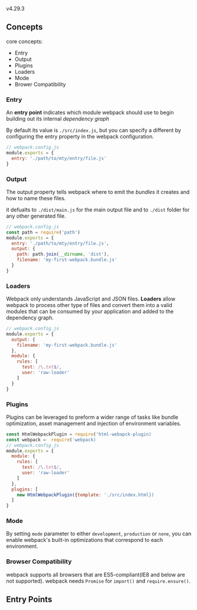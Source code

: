v4.29.3

## Concepts

core concepts:
- Entry
- Output
- Plugins
- Loaders
- Mode
- Brower Compatibility

### Entry
An **entry point** indicates which module webpack should use to begin building out its internal *dependency graph*

By default its value is `./src/index.js`, but you can specify a different by configuring the entry property in the webpack configuration.

```js
// webpack.config.js
module.exports = {
  entry: './path/to/mty/entry/file.js'
}
```

### Output
The output property tells webpack where to emit the *bundles* it creates and how to name these files.

it defualts to `./dist/main.js` for the main output file and to `./dist` folder for any other generated file.

```js
// webpack.config.js
const path = require('path')
module.exports = {
  entry: './path/to/mty/entry/file.js'，
  output: {
    path: path.join(__dirname, 'dist'),
    filename: 'my-first-webpack.bundle.js'
  }
}
```

### Loaders
Webpack only understands JavaScript and JSON files. **Loaders** allow webpack to process other type of files and convert them into a valid modules that can be consumed by your application and added to the dependency graph.

```js
// webpack.config.js
module.exports = {
  output: {
    filename: 'my-first-webpack.bundle.js'
  },
  module: {
    rules: [
      test: /\.txt$/,
      user: 'raw-loader'
    ]
  }
}
```

### Plugins
Plugins can be leveraged to preform a wider range of tasks like bundle optimization, asset management and injection of environment variables.

```js
const HtmlWebpackPlugin = require('html-webapck-plugin)
const webpack =  require('webpack)
// webpack.config.js
module.exports = {
  module: {
    rules: [
      test: /\.txt$/,
      user: 'raw-loader'
    ]
  },
  plugins: [
    new HtmlWebpackPlugin({template: './src/index.html})
  ]
}
```

### Mode
By setting `mode` parameter to either `development`, `production` or `none`,  you can enable webpack's built-in optimizations that correspond to each environment.

### Browser Compatibility
webpack supports all browsers that are ES5-compliant(IE8 and below are not supported). webpack needs `Promise` for `import()` and `require.ensure()`. 


## Entry Points